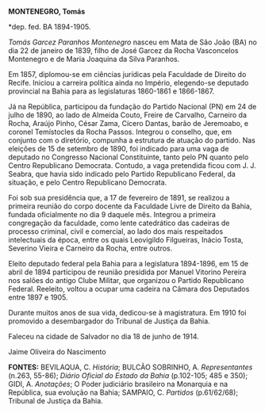 **MONTENEGRO, Tomás**

\*dep. fed. BA 1894-1905.

*Tomás Garcez Paranhos Montenegro* nasceu em Mata de São João (BA) no
dia 22 de janeiro de 1839, filho de José Garcez da Rocha Vasconcelos
Montenegro e de Maria Joaquina da Silva Paranhos.

Em 1857, diplomou-se em ciências jurídicas pela Faculdade de Direito do
Recife. Iniciou a carreira política ainda no Império, elegendo-se
deputado provincial na Bahia para as legislaturas 1860-1861 e 1866-1867.

Já na República, participou da fundação do Partido Nacional (PN) em 24
de julho de 1890, ao lado de Almeida Couto, Freire de Carvalho, Carneiro
da Rocha, Araújo Pinho, César Zama, Cícero Dantas, barão de Jeremoabo, e
coronel Temístocles da Rocha Passos. Integrou o conselho, que, em
conjunto com o diretório, compunha a estrutura de atuação do partido.
Nas eleições de 15 de setembro de 1890, foi indicado para uma vaga de
deputado no Congresso Nacional Constituinte, tanto pelo PN quanto pelo
Centro Republicano Democrata. Contudo, a vaga pretendida ficou com J. J.
Seabra, que havia sido indicado pelo Partido Republicano Federal, da
situação, e pelo Centro Republicano Democrata.

Foi sob sua presidência que, a 17 de fevereiro de 1891, se realizou a
primeira reunião do corpo docente da Faculdade Livre de Direito da
Bahia, fundada oficialmente no dia 9 daquele mês. Integrou a primeira
congregação da faculdade, como lente catedrático das cadeiras de
processo criminal, civil e comercial, ao lado dos mais respeitados
intelectuais da época, entre os quais Leovigildo Filgueiras, Inácio
Tosta, Severino Vieira e Carneiro da Rocha, entre outros.

Eleito deputado federal pela Bahia para a legislatura 1894-1896, em 15
de abril de 1894 participou de reunião presidida por Manuel Vitorino
Pereira nos salões do antigo Clube Militar, que organizou o Partido
Republicano Federal. Reeleito, voltou a ocupar uma cadeira na Câmara dos
Deputados entre 1897 e 1905.

Durante muitos anos de sua vida, dedicou-se à magistratura. Em 1910 foi
promovido a desembargador do Tribunal de Justiça da Bahia.

Faleceu na cidade de Salvador no dia 18 de junho de 1914.

Jaime Oliveira do Nascimento

**FONTES:** BEVILAQUA, C. *História*; BULCÃO SOBRINHO, A.
*Representantes* (n.263, 55-86); *Diário Oficial do Estado da Bahia*
(p.102-105; 485 e 350); GIDI, A. *Anotações*; O Poder judiciário
brasileiro na Monarquia e na República, sua evolução na Bahia; SAMPAIO,
C. *Partidos* (p.61/62/68); Tribunal de Justiça da Bahia.
